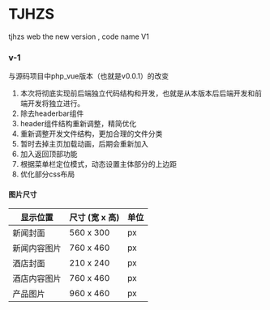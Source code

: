 # TJHZS

tjhzs web the new version , code name V1

### v-1

与源码项目中php_vue版本（也就是v0.0.1）的改变

1. 本次将彻底实现前后端独立代码结构和开发，也就是从本版本后后端开发和前端开发将独立进行。
2. 除去headerbar组件
3. header组件结构重新调整，精简优化
4. 重新调整开发文件结构，更加合理的文件分类
5. 暂时去掉主页加载动画，后期会重新加入
6. 加入返回顶部功能
7. 根据菜单栏定位模式，动态设置主体部分的上边距
8. 优化部分css布局


#### 图片尺寸

| 显示位置 | 尺寸 (宽 x 高) | 单位 |
| ------ | ------ | ------ |
| 新闻封面 | 560 x 300 | px |
| 新闻内容图片 | 760 x 460 | px |
| 酒店封面 | 210 x 240 | px |
| 酒店内容图片 | 760 x 460 | px |
| 产品图片 | 960 x 460 | px |
